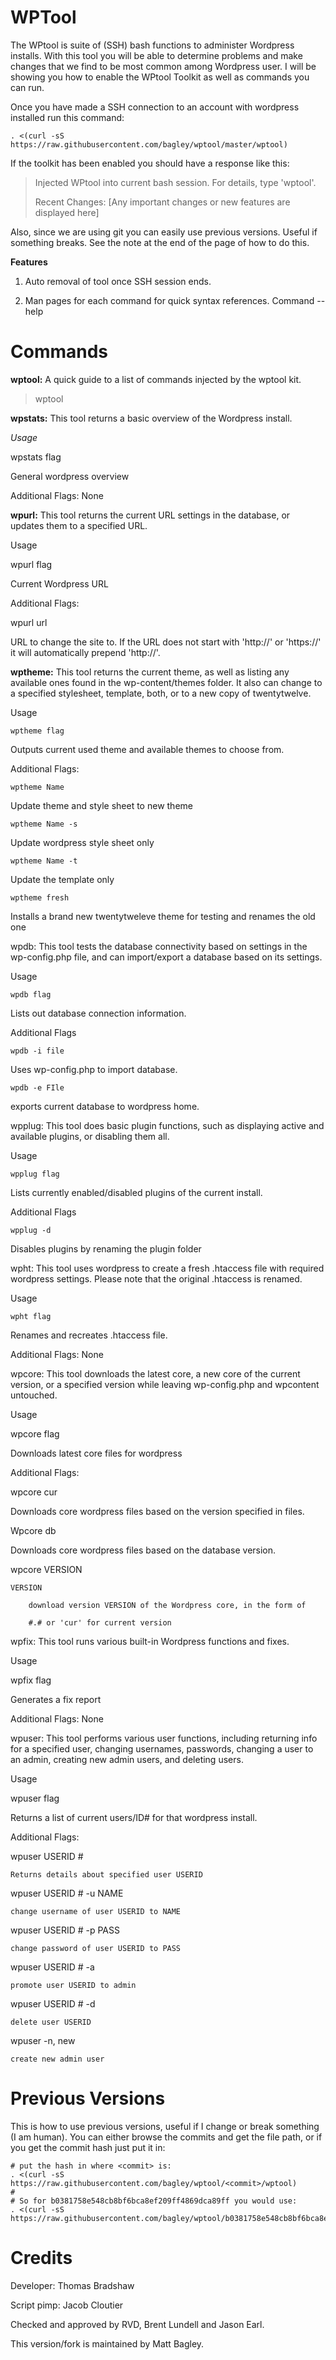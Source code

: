 WPTool
======

The WPtool is suite of (SSH) bash functions to administer Wordpress installs. With this tool you will be able to determine problems and make changes that we find to be most common among Wordpress user. I will be showing you how to enable the WPtool Toolkit as well as commands you can run.

Once you have made a SSH connection to an account with wordpress installed run this command:

    . <(curl -sS https://raw.githubusercontent.com/bagley/wptool/master/wptool)

If the toolkit has been enabled you should have a response like this:

> Injected WPtool into current bash session. For details, type 'wptool'.
>
> Recent Changes:
>     [Any important changes or new features are displayed here]

Also, since we are using git you can easily use previous versions. Useful if something breaks. See the note at the end of the page of how to do this.

**Features**

1. Auto removal of tool once SSH session ends. 

2. Man pages for each command for quick syntax references. Command --help

Commands
=========

**wptool:** A quick guide to a list of commands injected by the wptool kit.

> wptool

**wpstats:** This tool returns a basic overview of the Wordpress install.

*Usage*

wpstats flag

General wordpress overview

Additional Flags: None

**wpurl:** This tool returns the current URL settings in the database, or updates them to a specified URL.

Usage

wpurl flag

Current Wordpress URL

Additional Flags:

wpurl url

URL to change the site to. If the URL does not start with 'http://' or 'https://' it will automatically prepend 'http://'.

**wptheme:** This tool returns the current theme, as well as listing any available ones found in the wp-content/themes folder. It also can change to a specified stylesheet, template, both, or to a new copy of twentytwelve.

Usage

    wptheme flag

Outputs current used theme and available themes to choose from.

Additional Flags:

    wptheme Name

Update theme and style sheet to new theme

    wptheme Name -s

Update wordpress style sheet only

    wptheme Name -t

Update the template only

    wptheme fresh

Installs a brand new twentytweleve theme for testing and renames the old one

wpdb: This tool tests the database connectivity based on settings in the wp-config.php file, and can import/export a database based on its settings.

Usage

    wpdb flag

Lists out database connection information.

Additional Flags

    wpdb -i file

Uses wp-config.php to import database.

    wpdb -e FIle

exports current database to wordpress home.

wpplug: This tool does basic plugin functions, such as displaying active and available plugins, or disabling them all.

Usage

    wpplug flag

Lists currently enabled/disabled plugins of the current install.

Additional Flags

    wpplug -d

Disables plugins by renaming the plugin folder

wpht: This tool uses wordpress to create a fresh .htaccess file with required wordpress settings. Please note that the original .htaccess is renamed.

Usage

    wpht flag

Renames and recreates .htaccess file.

Additional Flags: None

wpcore: This tool downloads the latest core, a new core of the current version, or a specified version while leaving wp-config.php and wpcontent untouched.

Usage

wpcore flag

Downloads latest core files for wordpress

Additional Flags:

wpcore cur

Downloads core wordpress files based on the version specified in files.

Wpcore db

Downloads core wordpress files based on the database version.

wpcore VERSION

    VERSION

        download version VERSION of the Wordpress core, in the form of 

        #.# or 'cur' for current version 

wpfix: This tool runs various built-in Wordpress functions and fixes.

Usage

wpfix flag

Generates a fix report

Additional Flags: None

wpuser: This tool performs various user functions, including returning info for a specified user, changing usernames, passwords, changing a user to an admin, creating new admin users, and deleting users.

Usage

wpuser flag

Returns a list of current users/ID# for that wordpress install.

Additional Flags:

wpuser USERID #

    Returns details about specified user USERID 

wpuser USERID # -u NAME

    change username of user USERID to NAME 

wpuser USERID # -p PASS

    change password of user USERID to PASS 

wpuser USERID # -a

    promote user USERID to admin 

wpuser USERID # -d

    delete user USERID 

wpuser -n, new

    create new admin user 
  

Previous Versions
==============

This is how to use previous versions, useful if I change or break something (I am human). You can either browse the commits and get the file path, or if you get the commit hash just put it in:

    # put the hash in where <commit> is:
    . <(curl -sS https://raw.githubusercontent.com/bagley/wptool/<commit>/wptool)
    #
    # So for b0381758e548cb8bf6bca8ef209ff4869dca89ff you would use:
    . <(curl -sS https://raw.githubusercontent.com/bagley/wptool/b0381758e548cb8bf6bca8ef209ff4869dca89ff/wptool)

Credits
======
Developer: Thomas Bradshaw

Script pimp: Jacob Cloutier 

Checked and approved by RVD, Brent Lundell and Jason Earl.

This version/fork is maintained by Matt Bagley.


